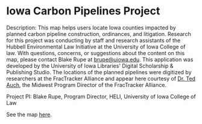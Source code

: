 # Iowa Carbon Pipelines Project

Description: This map helps users locate Iowa counties impacted by planned carbon pipeline construction, ordinances, and litigation. Research for this project was conducting by staff and research assistants of the Hubbell Environmental Law Initiative at the University of Iowa College of law. With questions, concerns, or suggestions about the content on this map, please contact Blake Rupe at [brupe@uiowa.edu](brupe@uiowa.edu). This application was developed by the University of Iowa Libraries' Digital Scholarship & Publishing Studio. The locations of the planned pipelines were digitized by researchers at the FracTracker Alliance and appear here courtesy of [Dr. Ted Auch](https://www.fractracker.org/author/ted-auch/), the Midwest Program Director of the FracTracker Alliance.

Project PI: Blake Rupe, Program Director, HELI, University of Iowa College of Law

See the map [here](https://ui-libraries.github.io/Iowa-Carbon-Pipelines/).
